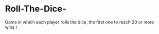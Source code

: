# Roll-The-Dice-
Game in which each player rolls the dice, the first one to reach 20 or more wins !
